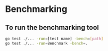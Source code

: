 # Benchmarking

## To run the benchmarking tool

```bash
go test ./... -run=[test name] -bench=[path]
go test ./... -run=Benchmark -bench=.
```